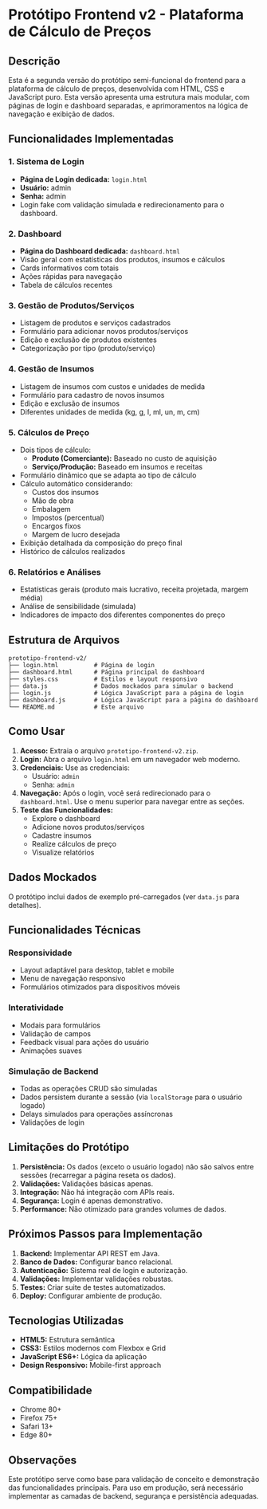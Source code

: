 # Protótipo Frontend v2 - Plataforma de Cálculo de Preços

## Descrição

Esta é a segunda versão do protótipo semi-funcional do frontend para a plataforma de cálculo de preços, desenvolvida com HTML, CSS e JavaScript puro. Esta versão apresenta uma estrutura mais modular, com páginas de login e dashboard separadas, e aprimoramentos na lógica de navegação e exibição de dados.

## Funcionalidades Implementadas

### 1. Sistema de Login
- **Página de Login dedicada:** `login.html`
- **Usuário:** admin
- **Senha:** admin
- Login fake com validação simulada e redirecionamento para o dashboard.

### 2. Dashboard
- **Página do Dashboard dedicada:** `dashboard.html`
- Visão geral com estatísticas dos produtos, insumos e cálculos
- Cards informativos com totais
- Ações rápidas para navegação
- Tabela de cálculos recentes

### 3. Gestão de Produtos/Serviços
- Listagem de produtos e serviços cadastrados
- Formulário para adicionar novos produtos/serviços
- Edição e exclusão de produtos existentes
- Categorização por tipo (produto/serviço)

### 4. Gestão de Insumos
- Listagem de insumos com custos e unidades de medida
- Formulário para cadastro de novos insumos
- Edição e exclusão de insumos
- Diferentes unidades de medida (kg, g, l, ml, un, m, cm)

### 5. Cálculos de Preço
- Dois tipos de cálculo:
  - **Produto (Comerciante):** Baseado no custo de aquisição
  - **Serviço/Produção:** Baseado em insumos e receitas
- Formulário dinâmico que se adapta ao tipo de cálculo
- Cálculo automático considerando:
  - Custos dos insumos
  - Mão de obra
  - Embalagem
  - Impostos (percentual)
  - Encargos fixos
  - Margem de lucro desejada
- Exibição detalhada da composição do preço final
- Histórico de cálculos realizados

### 6. Relatórios e Análises
- Estatísticas gerais (produto mais lucrativo, receita projetada, margem média)
- Análise de sensibilidade (simulada)
- Indicadores de impacto dos diferentes componentes do preço

## Estrutura de Arquivos

```
prototipo-frontend-v2/
├── login.html          # Página de login
├── dashboard.html      # Página principal do dashboard
├── styles.css          # Estilos e layout responsivo
├── data.js             # Dados mockados para simular o backend
├── login.js            # Lógica JavaScript para a página de login
├── dashboard.js        # Lógica JavaScript para a página do dashboard
└── README.md           # Este arquivo
```

## Como Usar

1. **Acesso:** Extraia o arquivo `prototipo-frontend-v2.zip`.
2. **Login:** Abra o arquivo `login.html` em um navegador web moderno.
3. **Credenciais:** Use as credenciais:
   - Usuário: `admin`
   - Senha: `admin`
4. **Navegação:** Após o login, você será redirecionado para o `dashboard.html`. Use o menu superior para navegar entre as seções.
5. **Teste das Funcionalidades:**
   - Explore o dashboard
   - Adicione novos produtos/serviços
   - Cadastre insumos
   - Realize cálculos de preço
   - Visualize relatórios

## Dados Mockados

O protótipo inclui dados de exemplo pré-carregados (ver `data.js` para detalhes).

## Funcionalidades Técnicas

### Responsividade
- Layout adaptável para desktop, tablet e mobile
- Menu de navegação responsivo
- Formulários otimizados para dispositivos móveis

### Interatividade
- Modais para formulários
- Validação de campos
- Feedback visual para ações do usuário
- Animações suaves

### Simulação de Backend
- Todas as operações CRUD são simuladas
- Dados persistem durante a sessão (via `localStorage` para o usuário logado)
- Delays simulados para operações assíncronas
- Validações de login

## Limitações do Protótipo

1. **Persistência:** Os dados (exceto o usuário logado) não são salvos entre sessões (recarregar a página reseta os dados).
2. **Validações:** Validações básicas apenas.
3. **Integração:** Não há integração com APIs reais.
4. **Segurança:** Login é apenas demonstrativo.
5. **Performance:** Não otimizado para grandes volumes de dados.

## Próximos Passos para Implementação

1. **Backend:** Implementar API REST em Java.
2. **Banco de Dados:** Configurar banco relacional.
3. **Autenticação:** Sistema real de login e autorização.
4. **Validações:** Implementar validações robustas.
5. **Testes:** Criar suite de testes automatizados.
6. **Deploy:** Configurar ambiente de produção.

## Tecnologias Utilizadas

- **HTML5:** Estrutura semântica
- **CSS3:** Estilos modernos com Flexbox e Grid
- **JavaScript ES6+:** Lógica da aplicação
- **Design Responsivo:** Mobile-first approach

## Compatibilidade

- Chrome 80+
- Firefox 75+
- Safari 13+
- Edge 80+

## Observações

Este protótipo serve como base para validação de conceito e demonstração das funcionalidades principais. Para uso em produção, será necessário implementar as camadas de backend, segurança e persistência adequadas.

